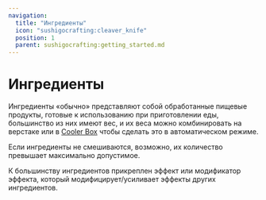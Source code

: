 ```yaml
---
navigation:
  title: "Ингредиенты"
  icon: "sushigocrafting:cleaver_knife"
  position: 1
  parent: sushigocrafting:getting_started.md
---
```


# Ингредиенты

Ингредиенты «обычно» представляют собой обработанные пищевые продукты, готовые к использованию при приготовлении еды, большинство из них имеют вес, и их веса можно комбинировать на верстаке или в [Cooler Box](../using_tools/cooler_box.md) чтобы сделать это в автоматическом режиме. 

Если ингредиенты не смешиваются, возможно, их количество превышает максимально допустимое.

К большинству ингредиентов прикреплен эффект или модификатор эффекта, который модифицирует/усиливает эффекты других ингредиентов.

